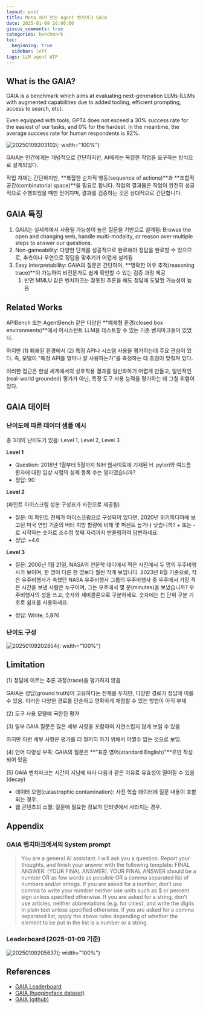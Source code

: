 ```yaml
---
layout: post
title: Meta 에서 만든 Agent 벤치마크 GAIA
date: 2025-01-09 20:00:00
giscus_comments: true
categories: benchmark
toc:
  beginning: true
  sidebar: left
tags: LLM agent WIP
---
```


## What is the GAIA?

GAIA is a benchmark which aims at evaluating next-generation LLMs (LLMs with augmented capabilities due to added tooling, efficient prompting, access to search, etc).

Even equipped with tools, GPT4 does not exceed a 30% success rate for the easiest of our tasks, and 0% for the hardest. In the meantime, the average success rate for human respondents is 92%.

![20250109203102](https://i.imgur.com/64s7BqX.png){: width="100%"}

GAIA는 인간에게는 개념적으로 간단하지만, AI에게는 복잡한 작업을 요구하는 방식으로 설계되었다. 

작업 자체는 간단하지만, **복잡한 순차적 행동(sequence of actions)**과 **조합적 공간(combinatorial space)**을 필요로 합니다.
작업의 결과물은 작업이 완전히 성공적으로 수행되었을 때만 얻어지며, 결과를 검증하는 것은 상대적으로 간단합니다.

## GAIA 특징

1. GAIA는 실세계에서 사용될 가능성이 높은 질문을 기반으로 설계됨: Browse the open and changing web, handle multi-modality, or reason over multiple steps to answer our questions.
2. Non-gameability: 다양한 단계를 성공적으로 완료해야 정답을 완료할 수 있으므로, 추측이나 우연으로 정답을 맞추기가 어렵게 설계됨
3. Easy Interpretability: GAIA의 질문은 간단하며, **명확한 이유 추적(reasoning trace)**이 가능하여 비전문가도 쉽게 확인할 수 있는 검증 과정 제공
   1. 반면 MMLU 같은 벤치마크는 잘못된 추론을 해도 정답에 도달할 가능성이 높음


## Related Works

APIBench 또는 AgentBench 같은 다양한 **폐쇄형 환경(closed box environments)**에서 어시스턴트 LLM을 테스트할 수 있는 기존 벤치마크들이 있었다.

하지만 (1) 폐쇄된 환경에서 (2) 특정 API나 시스템 사용을 평가하는데 주요 관심이 있다. 즉, 모델이 "특정 API를 얼마나 잘 사용하는가"를 측정하는 데 초점이 맞춰져 있다.

이러한 접근은 현실 세계에서의 상호작용 결과를 일반화하기 어렵게 만들고, 일반적인(real-world grounded) 평가가 아닌, 특정 도구 사용 능력을 평가하는 데 그칠 위험이 있다.

## GAIA 데이터

### 난이도에 따른 데이터 샘플 예시

총 3개의 난이도가 있음: Level 1, Level 2, Level 3

**Level 1**

- Question: 2018년 1월부터 5월까지 NIH 웹사이트에 기재된 H. pylori와 여드름 환자에 대한 임상 시험의 실제 등록 수는 얼마였습니까?
- 정답: 90

**Level 2**

(파인트 아이스크림 성분 구성표가 사진으로 제공됨)

- 질문: 이 파인트 전체가 아이스크림으로 구성되어 있다면, 2020년 위키피디아에 보고된 미국 연방 기준의 버터 지방 함량에 비해 몇 퍼센트 높거나 낮습니까? + 또는 -로 시작하는 숫자로 소수점 첫째 자리까지 반올림하여 답변하세요.
- 정답: +4.6

**Level 3**

- 질문: 2006년 1월 21일, NASA의 천문학 데이에서 찍은 사진에서 두 명의 우주비행사가 보이며, 한 명이 다른 한 명보다 훨씬 작게 보입니다. 2023년 8월 기준으로, 작은 우주비행사가 속했던 NASA 우주비행사 그룹의 우주비행사 중 우주에서 가장 적은 시간을 보낸 사람은 누구이며, 그는 우주에서 몇 분(minutes)을 보냈습니까? 우주비행사의 성을 쓰고, 숫자와 세미콜론으로 구분하세요. 숫자에는 천 단위 구분 기호로 쉼표를 사용하세요.

- 정답: White; 5,876

### 난이도 구성

![20250109202854](https://i.imgur.com/TnbqeaX.png){: width="100%"}

## Limitation

(1) 정답에 이르는 추론 과정(trace)을 평가하지 않음

GAIA는 정답(ground truth)이 고유하다는 전제를 두지만, 다양한 경로가 정답에 이를 수 있음. 이러한 다양한 경로를 단순하고 명확하게 채점할 수 있는 방법이 아직 부재

(2) 도구 사용 모델에 국한된 평가

(3) 일부 GAIA 질문은 많은 세부 사항을 포함하여 자연스럽지 않게 보일 수 있음

하지만 이런 세부 사항은 평가를 더 철저히 하기 위해서 어쩔수 없는 것으로 보임.

(4) 언어 다양성 부족: GAIA의 질문은 **"표준 영어(standard English)"**로만 작성되어 있음

(5) GAIA 벤치마크는 시간이 지남에 따라 다음과 같은 이유로 유효성이 떨어질 수 있음 (decay)

- 데이터 오염(catastrophic contamination): 사전 학습 데이터에 질문 내용이 포함되는 경우.
- 웹 콘텐츠의 소멸: 질문에 필요한 정보가 인터넷에서 사라지는 경우.

## Appendix

### GAIA 벤치마크에서의 System prompt

> You are a general AI assistant. I will ask you a question.
> Report your thoughts, and finish your answer with the following template: FINAL ANSWER: [YOUR FINAL ANSWER].
> YOUR FINAL ANSWER should be a number OR as few words as possible OR a comma separated list of numbers and/or strings.
> If you are asked for a number, don’t use comma to write your number neither use units such as $ or percent sign unless specified otherwise.
> If you are asked for a string, don’t use articles, neither abbreviations (e.g. for cities), and write the digits in plain text unless specified otherwise.
> If you are asked for a comma separated list, apply the above rules depending of whether the element to be put in the list is a number or a string.

### Leaderboard (2025-01-09 기준)

![20250109205637](https://i.imgur.com/ZBSW9w5.png){: width="100%"}

## References


- [GAIA Leaderboard](https://huggingface.co/spaces/gaia-benchmark/leaderboard)
- [GAIA (huggingface dataset)](https://huggingface.co/datasets/gaia-benchmark/GAIA)
- [GAIA (github)](https://github.com/aymeric-roucher/GAIA)
